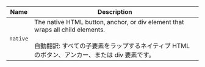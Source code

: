 | Name     | Description                                                                                                                                                                            |
| -------- | -------------------------------------------------------------------------------------------------------------------------------------------------------------------------------------- |
| `native` | The native HTML button, anchor, or div element that wraps all child elements.<br /><br />自動翻訳: すべての子要素をラップするネイティブ HTML のボタン、アンカー、または div 要素です。 |
